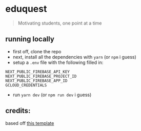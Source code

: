 # eduquest

> Motivating students, one point at a time


## running locally

- first off, clone the repo
- next, install all the dependencies with `yarn` (or `npm` i guess)
- setup a `.env` file with the following filled in:
```
NEXT_PUBLIC_FIREBASE_API_KEY
NEXT_PUBLIC_FIREBASE_PROJECT_ID
NEXT_PUBLIC_FIREBASE_APP_ID
GCLOUD_CREDENTIALS
```
- run `yarn dev` (or `npm run dev` i guess)

## credits:

based off [this template](https://github.com/stacc-dev/next-typescript-swr-watercss-serverless-firebase-auth-template)
